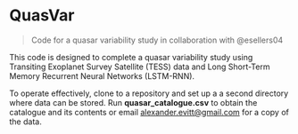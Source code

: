 # QuasVar
>Code for a quasar variability study in collaboration with @esellers04

This code is designed to complete a quasar variability study using Transiting Exoplanet Survey Satellite (TESS) data and Long Short-Term Memory Recurrent Neural Networks (LSTM-RNN).

To operate effectively, clone to a repository and set up a a second directory where data can be stored. Run **quasar_catalogue.csv** to obtain the catalogue and its contents or email alexander.evitt@gmail.com for a copy of the data.
